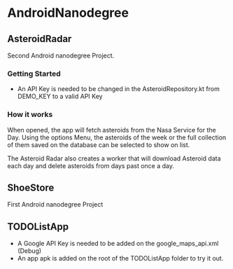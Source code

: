 # AndroidNanodegree

## AsteroidRadar
Second Android nanodegree Project.

### Getting Started
* An API Key is needed to be changed in the AsteroidRepository.kt from DEMO_KEY to a valid API Key

### How it works
When opened, the app will fetch asteroids from the Nasa Service for the Day. Using the options Menu, the asteroids of the week or the full collection of them saved on the database can be selected to show on list.

The Asteroid Radar also creates a worker that will download Asteroid data each day and delete asteroids from days past once a day.

## ShoeStore
First Android nanodegree Project

## TODOListApp
* A Google API Key is needed to be added on the google_maps_api.xml (Debug)
* An app apk is added on the root of the TODOListApp folder to try it out.